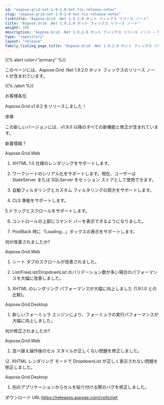 ```yaml
---
id: "aspose-grid-net-1-9-2-0-hot-fix-release-notes"
slug: "aspose-grid-net-1-9-2-0-hot-fix-release-notes"
linktitle: "Aspose.Grid .Net 1.9.2.0 ホット フィックス リリース ノート"
title: "Aspose.Grid .Net 1.9.2.0 ホット フィックス リリース ノート"
weight: 160
description: "Aspose.Grid .Net 1.9.2.0 ホット フィックス リリース ノート – the latest updates and fixes."
type: "repository"
layout: "release"
family_listing_page_title: "Aspose.Grid .Net 1.9.2.0 ホット フィックス リリース ノート"
---
```

{{% alert color="primary" %}}

このページには、Aspose.Grid .Net 1.9.2.0 ホット フィックスのリリース ノートが含まれています。

{{% /alert %}}

お客様各位

Aspose.Grid v1.9.2 をリリースしました！

序章

この新しいバージョンには、v1.9.0 以降のすべての新機能と修正が含まれています。

新着情報？

Aspose.Grid.Web

1. XHTML 1.0 仕様のレンダリングをサポートします。

2. ワークシートのシリアル化をサポートします。現在、ユーザーは StateServer または SQLServer をセッション ストアとして使用できます。

3. 自動フィルタリングとカスタム フィルタリングの両方をサポートします。

4. CLS 準拠をサポートします。

5.ドラッグとスクロールをサポートします。

6. コントロールの上部にコマンド バーを表示できるようになりました。

7. PostBack 時に「Loading...」ボックスの表示をサポートします。

何が改善されましたか?

Aspose.Grid.Web

1. シート タブのスクロールが改善されました。

2. List/FreeList/DropdownList のバリデーション数が多い場合のパフォーマンスを大幅に改善しました。

3. XHTML のレンダリング パフォーマンスが大幅に向上しました (1.9.1.0 との比較)。

Aspose.Grid.Desktop

1. 新しいフォーミュラ エンジンにより、フォーミュラの実行パフォーマンスが大幅に向上しました。

何が修正されましたか?

Aspose.Grid.Web

1. 並べ替え操作後のセル スタイルが正しくない問題を修正しました。

\2. XHTML レンダリング モードで DropdownList が正しく表示されない問題を修正しました。

Aspose.Grid.Desktop

1. 別のアプリケーションからセルを貼り付ける際のバグを修正しました。

ダウンロード URL:<https://releases.aspose.com/cells/net>
